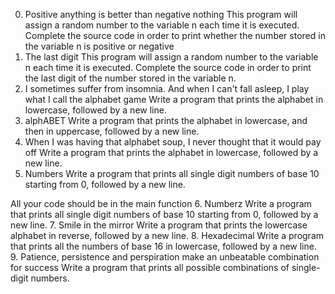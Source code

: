 0. Positive anything is better than negative nothing This program will assign a random number to the variable n each time it is executed. Complete the source code in order to print whether the number stored in the variable n is positive or negative
1. The last digit This program will assign a random number to the variable n each time it is executed. Complete the source code in order to print the last digit of the number stored in the variable n.
2. I sometimes suffer from insomnia. And when I can't fall asleep, I play what I call the alphabet game Write a program that prints the alphabet in lowercase, followed by a new line.
3. alphABET Write a program that prints the alphabet in lowercase, and then in uppercase, followed by a new line.
4. When I was having that alphabet soup, I never thought that it would pay off Write a program that prints the alphabet in lowercase, followed by a new line.
5. Numbers Write a program that prints all single digit numbers of base 10 starting from 0, followed by a new line.

All your code should be in the main function
6. Numberz Write a program that prints all single digit numbers of base 10 starting from 0, followed by a new line.
7. Smile in the mirror Write a program that prints the lowercase alphabet in reverse, followed by a new line.
8. Hexadecimal Write a program that prints all the numbers of base 16 in lowercase, followed by a new line.
9. Patience, persistence and perspiration make an unbeatable combination for success Write a program that prints all possible combinations of single-digit numbers.
